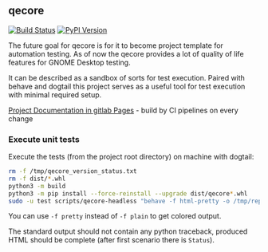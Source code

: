 ## qecore

[![Build Status](https://img.shields.io/gitlab/pipeline/dogtail/qecore)](https://gitlab.com/dogtail/qecore/-/pipelines) [![PyPI Version](https://img.shields.io/pypi/v/qecore)](https://pypi.org/project/qecore/)

The future goal for qecore is for it to become project template for automation testing.
As of now the qecore provides a lot of quality of life features for GNOME Desktop testing.

It can be described as a sandbox of sorts for test execution.
Paired with behave and dogtail this project serves as a useful tool for test execution with minimal required setup.

[Project Documentation in gitlab Pages](https://dogtail.gitlab.io/qecore/index.html) - build by CI pipelines on every change

### Execute unit tests

Execute the tests (from the project root directory) on machine with dogtail:

```bash
rm -f /tmp/qecore_version_status.txt
rm -f dist/*.whl
python3 -m build
python3 -m pip install --force-reinstall --upgrade dist/qecore*.whl
sudo -u test scripts/qecore-headless "behave -f html-pretty -o /tmp/report_qecore.html -f plain tests/features"
```

You can use `-f pretty` instead of `-f plain` to get colored output.

The standard output should not contain any python traceback, produced HTML should be complete (after first scenario there is `Status`).
